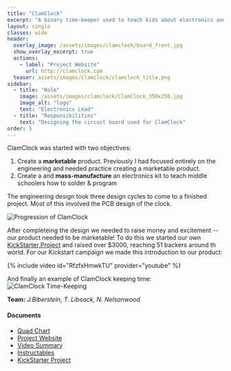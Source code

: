 ```yaml
---
title: "ClamClock"
excerpt: "A binary time-keeper used to teach kids about electronics and programming. A sucessfull KickStarter project."
layout: single
classes: wide
header:
  overlay_image: /assets/images/clamclock/board_front.jpg
  show_overlay_excerpt: true
  actions:
    - label: "Project Website"
      url: http://clamclock.com
  teaser: assets/images/clamclock/clamclock_title.png
sidebar:
  - title: "Role"
    image: /assets/images/clamclock/ClamClock_350x250.jpg
    image_alt: "logo"
    text: "Electronics Lead"
  - title: "Responsibilities"
    text: "Designing the circuit board used for ClamClock"
order: 5
---
```


ClamClock was started  with two objectives: 

1. Create a **marketable** product. Previously I had focused entirely on the engineering and needed practice creating a marketable product.
2. Create a and **mass-manufacture** an electronics kit to teach middle schoolers how to solder & program

The engineering design took three design cycles to come to a finished project. Most of this involved the PCB design of the clock.

![Progression of ClamClock]({{site.baseurl}}/assets/images/clamclock/pcb-progression.png)

After completeing the design we needed to raise money and excitement -- our product needed to be marketable! To do this we started our own [KickStarter Project](https://www.kickstarter.com/projects/1773610279/clamclock-a-diy-binary-timekeeper) and raised over $3000, reaching 51 backers around th world. For our Kickstart campaign we made this introduction to our product:

{% include video id="RfzfxHmwkTU" provider="youtube" %}

And finally an example of ClamClock keeping time:
![ClamClock Time-Keeping]({{site.baseurl}}/assets/images/clamclock/basic-timelapse.gif "Binary time-keeping")

**Team:** *J.Biberstein, T. Libsack, N. Nelsonwood*
#### Documents
+ [Quad Chart]({{site.baseurl}}/assets/pdfs/quadcharts/ClamClock-Quad_Chart.pdf)<br>
+ [Project Website](http://clamclock.com)<br>
+ [Video Summary](https://www.youtube.com/watch?v=RfzfxHmwkTU)<br>
+ [Instructables](https://www.instructables.com/id/ClamClock-a-Binary-Timekeeper/)<br>
+ [KickStarter Project](https://www.kickstarter.com/projects/1773610279/clamclock-a-diy-binary-timekeeper)<br>